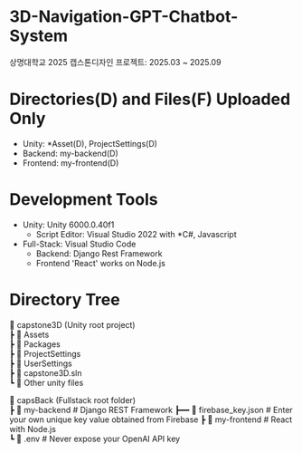 # 3D-Navigation-GPT-Chatbot-System
상명대학교 2025 캡스톤디자인 프로젝트: 2025.03 ~ 2025.09

# Directories(D) and Files(F) Uploaded Only
- Unity: *Asset(D), ProjectSettings(D)
- Backend: my-backend(D)
- Frontend: my-frontend(D)

# Development Tools
- Unity: Unity 6000.0.40f1
  - Script Editor: Visual Studio 2022 with *C#, Javascript
- Full-Stack: Visual Studio Code
  - Backend: Django Rest Framework
  - Frontend 'React' works on Node.js

# Directory Tree

📂 capstone3D (Unity root project)  
 ┣ 📂 Assets  
 ┣ 📂 Packages  
 ┣ 📂 ProjectSettings  
 ┣ 📂 UserSettings  
 ┣ 📄 capstone3D.sln  
 ┗ 📄 Other unity files  

📂 capsBack (Fullstack root folder)  
 ┣ 📂 my-backend              # Django REST Framework
    ┣━━ 📄 firebase_key.json  # Enter your own unique key value obtained from Firebase
 ┣ 📂 my-frontend             # React with Node.js  
 ┗ 📄 .env                    # Never expose your OpenAI API key

